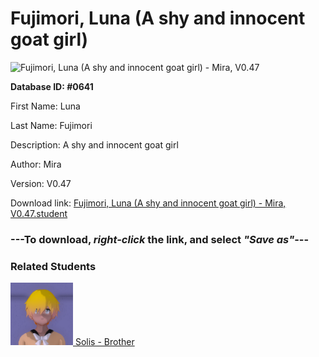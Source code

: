 # Fujimori, Luna (A shy and innocent goat girl)

<img src="Files/Fujimori, Luna (A shy and innocent goat girl).png" title="Fujimori, Luna (A shy and innocent goat girl) - Mira, V0.47">

**Database ID: #0641**

First Name: Luna

Last Name: Fujimori

Description: A shy and innocent goat girl

Author: Mira

Version: V0.47

Download link: <a href="https://raw.githubusercontent.com/Arbiter1223/Daigaku-Gurashi-Custom-Students/master/Files/Student Files/Fujimori%2C%20Luna%20(A%20shy%20and%20innocent%20goat%20girl)%20-%20Mira%2C%20V0.47.student">Fujimori, Luna (A shy and innocent goat girl) - Mira, V0.47.student</a>

### ---**To download, _right-click_ the link, and select _"Save as"_**---

### Related Students

<a href="Fujimori, Solis (Luna's caring brother).md"><img src="Files/Thumbs/Fujimori, Solis (Luna's caring brother).png" height="100" width="100" title="Fujimori, Solis (Luna's caring brother) - Mira, V0.47"></a><a href="Fujimori, Solis (Luna's caring brother).md"> Solis - Brother</a>

